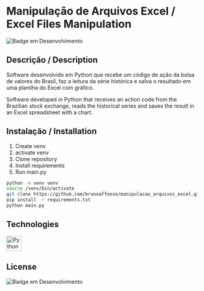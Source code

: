 # Manipulação de Arquivos Excel / Excel Files Manipulation
![Badge em Desenvolvimento](https://img.shields.io/badge/Status-Development-yellow)

## Descrição / Description
Software desenvolvido em Python que recebe um código de ação da bolsa de valores do Brasil, faz a leitura da série histórica e salva o resultado em uma planilha do Excel com gráfico.

Software developed in Python that receives an action code from the Brazilian stock exchange, reads the historical series and saves the result in an Excel spreadsheet with a chart.

## Instalação / Installation

1. Create venv
2. activate venv
3. Clone repository
4. Install requirements
5. Run main.py

```bash
python -m venv venv
source /venv/bin/activate
git clone https://github.com/brunoaffonso/manipulacao_arquivos_excel.git
pip install -r requirements.txt
python main.py
```

## Technologies
<div>
<a href="https://www.python.org/" target="_blank"> <img src="https://cdn.worldvectorlogo.com/logos/python-5.svg" alt="Python" width="40" height="40"/></a>
</div>

## License
![Badge em Desenvolvimento](https://img.shields.io/badge/Licence-MIT-green)